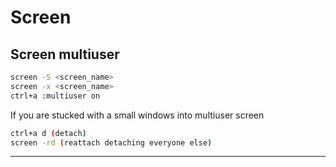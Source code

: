 # Screen

## Screen multiuser

```bash
screen -S <screen_name>
screen -x <screen_name>
ctrl+a :multiuser on 
```

If you are stucked with a small windows into multiuser screen

```bash
ctrl+a d (detach)
screen -rd (reattach detaching everyone else)
```

---
